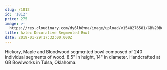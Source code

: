```yaml
---
slug: /1812
id: '1812'
price: 275
image: >-
  https://res.cloudinary.com/dy6lb8vna/image/upload/v1548276581/GB%20Bowlworks%20Gallery/DSC_2916a.jpg
title: Aztec Decorative Segmented Bowl
date: 2019-01-29T17:32:00.000Z
---
```

Hickory, Maple and Bloodwood segmented bowl composed of 240 individual segments of wood. 8.5" in height, 14" in diameter. Handcrafted at GB Bowlworks in Tulsa, Oklahoma.
